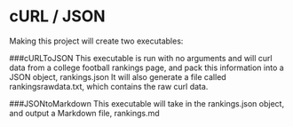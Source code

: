 # cURL / JSON

Making this project will create two executables:

###cURLToJSON
This executable is run with no arguments and will curl data from a college football rankings page, and pack this information into a JSON object, rankings.json
It will also generate a file called rankingsrawdata.txt, which contains the raw curl data.

###JSONtoMarkdown
This executable will take in the rankings.json object, and output a Markdown file, rankings.md

